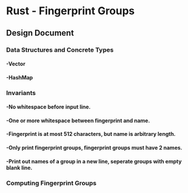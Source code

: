 # Rust - Fingerprint Groups

## Design Document

### Data Structures and Concrete Types
#### -Vector
#### -HashMap

### Invariants
#### -No whitespace before input line.
#### -One or more whitespace between fingerprint and name.
#### -Fingerprint is at most 512 characters, but name is arbitrary length.
#### -Only print fingerprint groups, fingerprint groups must have 2 names.
#### -Print out names of a group in a new line, seperate groups with empty blank line.


### Computing Fingerprint Groups
